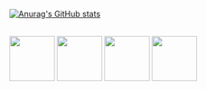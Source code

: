 [![Anurag's GitHub stats](https://github-readme-stats.vercel.app/api?username=daniboywhy&show_icons=true&theme=solarized-light)](https://github.com/anuraghazra/github-readme-stats)

<div style="display = inline_block"><br>
<img align="center" height="80" width="80" src="https://cdn.jsdelivr.net/gh/devicons/devicon@latest/icons/html5/html5-plain.svg" />
<img align="center" height="80" width="80" src="https://cdn.jsdelivr.net/gh/devicons/devicon@latest/icons/css3/css3-plain.svg" />
<img align="center" height="80" width="80" src="https://cdn.jsdelivr.net/gh/devicons/devicon@latest/icons/javascript/javascript-plain.svg" />
<img align="center" height="80" width="80" src="https://cdn.jsdelivr.net/gh/devicons/devicon@latest/icons/python/python-plain.svg" />
          
</div>
